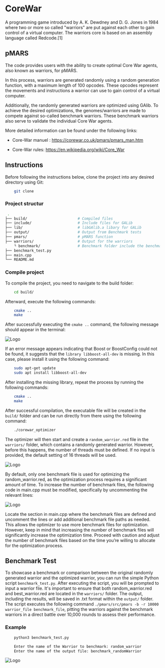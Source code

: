 # CoreWar

A programming game introduced by A. K. Dewdney and D. G. Jones in 1984 where two or more so called "warriors" are put against each other to gain control of a virtual computer. The warriors core is based on an assembly language called Redcode.[1]

## pMARS

The code provides users with the ability to create optimal Core War agents, also known as warriors, for pMARS.

In this process, warriors are generated randomly using a random generation function, with a maximum length of 100 opcodes. These opcodes represent the movements and instructions a warrior can use to gain control of a virtual computer.

Additionally, the randomly generated warriors are optimized using GAlib. To achieve the desired optimizations, the genomes/warriors are made to compete against so-called benchmark warriors. These benchmark warriors also serve to validate the individual Core War agents.

More detailed information can be found under the following links:
- Core-War manuel : https://corewar.co.uk/pmars/pmars_man.htm

- Core-War rules: https://en.wikipedia.org/wiki/Core_War

## Instructions

Before following the instructions below, clone the project into any desired directory using Git:

```bash
    git clone 
```

### Project structur

```bash
 .
├── build/                       # Compiled files
├── include/                     # Include files for GALib 
├── lib/                         # libGAlib.a libary for GALib
├── output/                      # Output from Benchmark tests 
├── pmars/                       # pMARS function
├── warriors/                    # Output for the warriors
    └ benchmark/                 # Benchmark folder include the benchmark warriors 
├── benchmark_test.py
├── main.cpp 
└── README.md
```

### Compile project
To compile the project, you need to navigate to the build folder:

```bash
    cd build/
```
Afterward, execute the following commands:

```bash
    cmake .. 
    make
```
After successfully executing the ```cmake ..``` command, the following message should appear in the terminal:

![Logo](https://i.imgur.com/GN60I0R.png)

If an error message appears indicating that Boost or BoostConfig could not be found, it suggests that the ```library libboost-all-dev``` is missing. In this case, please install it using the following command:

```bash
    sudo apt-get update
    sudo apt install libboost-all-dev
```

After installing the missing library, repeat the process by running the following commands:

```bash
    cmake .. 
    make
```

After successful compilation, the executable file will be created in the ```build/``` folder and can be run directly from there using the following command:

```bash
    ./corewar_optimizer
```

The optimizer will then start and create a ```random_warrior.red``` file in the ```warriors/``` folder, which contains a randomly generated warrior. 
However, before this happens, the number of threads must be defined. If no input is provided, the default setting of 16 threads will be used.

![Logo](https://i.imgur.com/8vLSpsq.png)

By default, only one benchmark file is used for optimizing the random_warrior.red, as the optimization process requires a significant amount of time. 
To increase the number of benchmark files, the following code in main.cpp must be modified, specifically by uncommenting the relevant lines:

![Logo](https://i.imgur.com/gnw6qEH.png)

Locate the section in main.cpp where the benchmark files are defined and uncomment the lines or add additional benchmark file paths as needed. 
This allows the optimizer to use more benchmark files for optimization.
However, keep in mind that increasing the number of benchmark files will significantly increase the optimization time. Proceed with caution and adjust the number of 
benchmark files based on the time you’re willing to allocate for the optimization process.

## Benchmark Test

To showcase a benchmark or comparison between the original randomly generated warrior and the optimized warrior, you can run the simple Python script ```benchmark_test.py```.
After executing the script, you will be prompted to input a warrior file. It's important to ensure that both random_warrior.red and best_warrior.red are located in the ```warriors/``` folder. 
The output, including the results, will be saved in .txt format within the ```output/``` folder.
The script executes the following command ```./pmars/src/pmars -b -r 10000 warrior_file benchmark_file```, pitting the warriors against the benchmark warriors in a direct battle over 10,000 rounds to assess their performance.

### Example

```bash
    python3 benchmark_test.py
```

```bash
    Enter the name of the Warrior to benchmark: random_warrior
    Enter the name of the output file: benchmark_randomWarrior
```
![Logo](https://i.imgur.com/Q8oc0rn.png)

